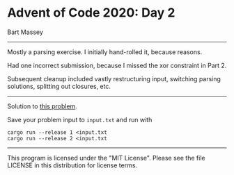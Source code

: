 # Advent of Code 2020: Day 2
Bart Massey

---

Mostly a parsing exercise. I initially hand-rolled it,
because reasons.

Had one incorrect submission, because I missed the xor
constraint in Part 2.

Subsequent cleanup included vastly restructuring input,
switching parsing solutions, splitting out closures, etc.

---

Solution to [this problem](https://adventofcode.com/2020/day/2).

Save your problem input to `input.txt` and run with

    cargo run --release 1 <input.txt
    cargo run --release 2 <input.txt

---

This program is licensed under the "MIT License".
Please see the file LICENSE in this distribution
for license terms.
